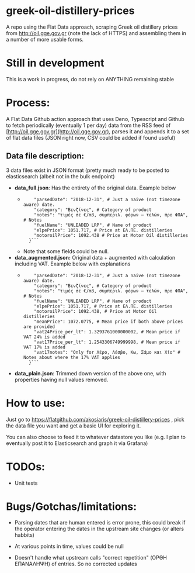# greek-oil-distillery-prices

A repo using the Flat Data approach, scraping Greek oil distillery prices from http://oil.gge.gov.gr (note the lack of HTTPS) and assembling them in a number of more usable forms.

# Still in development

This is a work in progress, do not rely on ANYTHING remaining stable

# Process:

A Flat Data Github action approach that uses Deno, Typescript and Github to fetch periodically (eventually 1 per day) data from the RSS feed of [http://oil.gge.gov.gr](http://oil.gge.gov.gr), parses it and appends it to a set of flat data files (JSON right now, CSV could be added if found useful)

## Data file description:

3 data files exist in JSON format (pretty much ready to be posted to elasticsearch (albeit not in the bulk endpoint)

* **data_full.json**: Has the entirety of the original data. Example below
  * ```{
        "parsedDate": "2018-12-31", # Just a naive (not timezone aware) date.
        "category": "Βενζίνες", # Category of product
        "notes": "τιμές σε €/m3, συμπεριλ. φόρων – τελών, προ ΦΠΑ", # Notes
        "fuelName": "UNLEADED LRP", # Name of product
        "elpePrice": 1051.717, # Price at ΕΛ.ΠΕ. distilleries
        "motoroilPrice": 1092.438 # Price at Motor Oil distilleries
      }```
  * Note that some fields could be null.
* **data_augmented.json:** Original data + augmented with calculation including VAT. Example below with explanations
  * ```{
        "parsedDate": "2018-12-31", # Just a naive (not timezone aware) date.
        "category": "Βενζίνες", # Category of product
        "notes": "τιμές σε €/m3, συμπεριλ. φόρων – τελών, προ ΦΠΑ", # Notes
        "fuelName": "UNLEADED LRP", # Name of product
        "elpePrice": 1051.717, # Price at ΕΛ.ΠΕ. distilleries
        "motoroilPrice": 1092.438, # Price at Motor Oil distilleries
        "meanPrice": 1072.0775, # Mean price if both above prices are provided
        "vat24Price_per_lt": 1.3293761000000002, # Mean price if VAT 24% is added
        "vat17Price_per_lt": 1.2543306749999998, # Mean price if VAT 17% is added
        "vat17notes": "Only for Λέρο, Λέσβο, Κω, Σάμο και Χίο" # Notes about where the 17% VAT applies
      }```
* **data_plain.json**: Trimmed down version of the above one, with properties having null values removed.

# How to use:

Just go to https://flatgithub.com/akosiaris/greek-oil-distillery-prices , pick the data file you want and get a basic UI for exploring it.

You can also choose to feed it to whatever datastore you like (e.g. I plan to eventually post it to Elasticsearch and graph it via Grafana)

# TODOs:

* Unit tests

# Bugs/Gotchas/limitations:

* Parsing dates that are human entered is error prone, this could break if the operator entering the dates in the upstream site changes (or alters habbits)

* At various points in time, values could be null

* Doesn't handle what upstream calls "correct repetition" (ΟΡΘΗ ΕΠΑΝΑΛΗΨΗ) of entries. So no corrected updates
